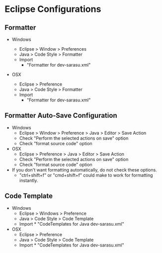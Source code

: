 # Eclipse Configurations

## Formatter
* Windows
	* Eclipse > Window > Preferences 
	* Java > Code Style > Formatter
	* Import
		* "Formatter for dev-sarasu.xml"
		
* OSX
	* Eclipse > Preference
	* Java > Code Style > Formatter
	* Import
		* "Formatter for dev-sarasu.xml"

## Formatter Auto-Save Configuration
* Windows
	* Eclipse > Window > Preference > Java > Editor > Save Action
	* Check "Perform the selected actions on save" option
	* Check "format source code" option
* OSX
	* Eclipse > Preference > Java > Editor > Save Action
	* Check "Perform the selected actions on save" option
	* Check "format source code" option
* If you don't want formatting automatically, do not check these options.
	* "ctrl+shift+f" or "cmd+shift+f" could make to work for formatting instantly.
	
## Code Template
* Windows
	* Eclipse > Windows > Preference
	* Java > Code Style > Code Template
	* Import
		  * "CodeTemplates for Java dev-sarasu.xml"
* OSX
	* Eclipse > Preference
	* Java > Code Style > Code Template
	* Import
		  * "CodeTemplates for Java dev-sarasu.xml"